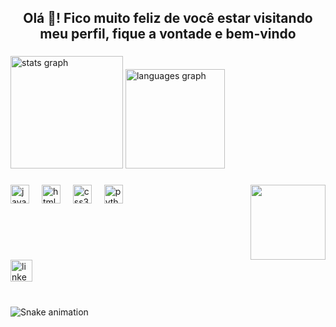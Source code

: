 <h2 align="center">Olá 👋! Fico muito feliz de você estar visitando meu perfil, fique a vontade e bem-vindo</h2>

###

<div align="left">
  <img src="https://github-readme-stats.vercel.app/api?username=ainzenBleach&hide_title=false&hide_rank=false&show_icons=true&include_all_commits=true&count_private=true&disable_animations=false&theme=github_dark&locale=en&hide_border=false" height="180" alt="stats graph"  />
  <img src="https://github-readme-stats.vercel.app/api/top-langs?username=ainzenBleach&locale=en&hide_title=false&layout=compact&card_width=320&langs_count=10&theme=github_dark&hide_border=false" height="159" alt="languages graph"  />
</div>

###

<img align="right" height="120" src="https://media1.tenor.com/m/3wen1lf5mK8AAAAC/dragon-ball-z-goku.gif"  />

###

<div align="left">
  <img src="https://cdn.jsdelivr.net/gh/devicons/devicon/icons/javascript/javascript-original.svg" height="30" alt="javascript logo"  />
  <img width="12" />
  <img src="https://cdn.jsdelivr.net/gh/devicons/devicon/icons/html5/html5-original.svg" height="30" alt="html5 logo"  />
  <img width="12" />
  <img src="https://cdn.jsdelivr.net/gh/devicons/devicon/icons/css3/css3-original.svg" height="30" alt="css3 logo"  />
  <img width="12" />
  <img src="https://cdn.jsdelivr.net/gh/devicons/devicon/icons/python/python-original.svg" height="30" alt="python logo"  />
</div>

###

<br clear="both">

<div align="left">
  <a href="www.linkedin.com/in/samuelgbarros" target="_blank">
    <img src="https://img.shields.io/static/v1?message=LinkedIn&logo=linkedin&label=&color=0077B5&logoColor=white&labelColor=&style=for-the-badge" height="35" alt="linkedin logo"  />
  </a>
</div>

###

<br clear="both">

<img src="https://raw.githubusercontent.com/ainzenBleach/ainzenBleach/output/snake.svg" alt="Snake animation" />

###

